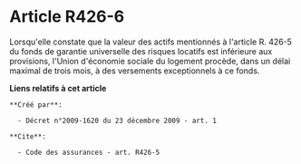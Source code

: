 # Article R426-6

Lorsqu'elle constate que la valeur des actifs mentionnés à l'article R. 426-5 du fonds de garantie universelle des risques
locatifs est inférieure aux provisions, l'Union d'économie sociale du logement procède, dans un délai maximal de trois mois,
à des versements exceptionnels à ce fonds.

**Liens relatifs à cet article**

	**Créé par**:

	  - Décret n°2009-1620 du 23 décembre 2009 - art. 1

	**Cite**:

	  - Code des assurances - art. R426-5
